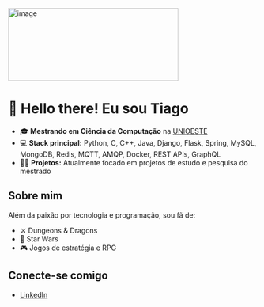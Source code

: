 <img width="344" height="147" alt="image" src="https://github.com/user-attachments/assets/acc80b6c-19fa-45a3-b840-eb7324ad42a3" />

# 👋 Hello there! Eu sou Tiago

- 🎓 **Mestrando em Ciência da Computação** na [UNIOESTE](https://www.unioeste.br/portal/)
- 💻 **Stack principal:** Python, C, C++, Java, Django, Flask, Spring, MySQL, MongoDB, Redis, MQTT, AMQP, Docker, REST APIs, GraphQL
- 🧑‍💼 **Projetos:** Atualmente focado em projetos de estudo e pesquisa do mestrado

## Sobre mim

Além da paixão por tecnologia e programação, sou fã de:
- ⚔️ Dungeons & Dragons
- 🌌 Star Wars
- 🎮 Jogos de estratégia e RPG


## Conecte-se comigo

- [LinkedIn](https://www.linkedin.com/in/custodio-tiago)
